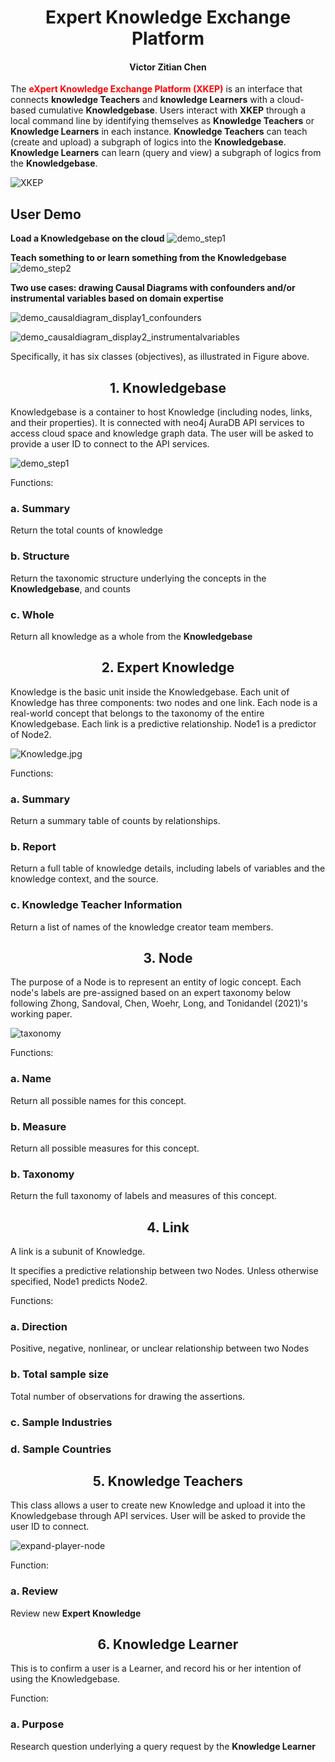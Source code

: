 # <center>Expert Knowledge Exchange Platform</center> 
#### <center>Victor Zitian Chen</center>
The **<font color='red'>eXpert Knowledge Exchange Platform (XKEP)</font>** is an interface that connects **knowledge Teachers** and **knowledge Learners** with a cloud-based cumulative **Knowledgebase**. Users interact with **XKEP** through a local command line by identifying themselves as **Knowledge Teachers** or **Knowledge Learners** in each instance. **Knowledge Teachers** can teach (create and upload) a subgraph of logics into the **Knowledgebase**. **Knowledge Learners** can learn (query and view) a subgraph of logics from the **Knowledgebase**.

![XKEP](https://user-images.githubusercontent.com/89408945/138008436-d4b40442-f38e-425b-bb38-af77e28e263d.jpg)

## User Demo

**Load a Knowledgebase on the cloud**
![demo_step1](https://user-images.githubusercontent.com/59463770/138016499-68748e8d-74e1-4607-bba8-0644317af13d.gif)

**Teach something to or learn something from the Knowledgebase**
![demo_step2](https://user-images.githubusercontent.com/59463770/138017099-3582c3b7-90a1-4b8b-b343-9370033d7a14.gif)

**Two use cases: drawing Causal Diagrams with confounders and/or instrumental variables based on domain expertise**

![demo_causaldiagram_display1_confounders](https://user-images.githubusercontent.com/59463770/138895765-4cf90e0e-411e-406b-8a68-5e42eeb5dd1d.gif)

![demo_causaldiagram_display2_instrumentalvariables](https://user-images.githubusercontent.com/59463770/138895751-07640e00-b43a-4b14-939d-ec4d1be71268.gif)

Specifically, it has six classes (objectives), as illustrated in Figure above.

## <center>1.	Knowledgebase </center>
Knowledgebase is a container to host Knowledge (including nodes, links, and their properties).
It is connected with neo4j AuraDB API services to access cloud space and knowledge graph data.
The user will be asked to provide a user ID to connect to the API services.

![demo_step1](https://user-images.githubusercontent.com/59463770/138016499-68748e8d-74e1-4607-bba8-0644317af13d.gif)

Functions:

### a. Summary
Return the total counts of knowledge

### b. Structure
Return the taxonomic structure underlying the concepts in the **Knowledgebase**, and counts

### c. Whole
Return all knowledge as a whole from the **Knowledgebase**

## <center>2.	Expert Knowledge</center>
Knowledge is the basic unit inside the Knowledgebase. 
Each unit of Knowledge has three components: two nodes and one link. 
Each node is a real-world concept that belongs to the taxonomy of the entire Knowledgebase.
Each link is a predictive relationship. Node1 is a predictor of Node2.

![Knowledge.jpg](https://miro.medium.com/max/888/1*MPtzE8lfYXfeJ-Axv5Si_w.png)

Functions:

### a.	Summary
Return a summary table of counts by relationships.

### b.	Report
Return a full table of knowledge details, including labels of variables and the knowledge context, and the source.

### c.	Knowledge Teacher Information
Return a list of names of the knowledge creator team members.


## <center>3.	Node</center>
The purpose of a Node is to represent an entity of logic concept.
Each node's labels are pre-assigned based on an expert taxonomy below following Zhong, Sandoval, Chen, Woehr, Long, and Tonidandel (2021)'s working paper.

![taxonomy](https://user-images.githubusercontent.com/89408945/138008635-7ce5e007-6ff4-4836-9397-c833537826af.jpg)

Functions:

### a.	Name
Return all possible names for this concept.

### b. Measure
Return all possible measures for this concept.

### b.	Taxonomy
Return the full taxonomy of labels and measures of this concept.


## <center>4.	Link</center>
A link is a subunit of Knowledge.

It specifies a predictive relationship between two Nodes. 
Unless otherwise specified, Node1 predicts Node2.

Functions:

### a.	Direction
Positive, negative, nonlinear, or unclear relationship between two Nodes

### b.	Total sample size
Total number of observations for drawing the assertions.

### c.	Sample Industries

### d. Sample Countries



## <center>5.	Knowledge Teachers </center>
This class allows a user to create new Knowledge and upload it into the Knowledgebase through API services. 
User will be asked to provide the user ID to connect.

![expand-player-node](https://mk0sharpnotionswseoa.kinstacdn.com/wp-content/uploads/expand-player-node.gif)

Function:

### a.	Review
Review new **Expert Knowledge**



## <center>6.	Knowledge Learner </center>
This is to confirm a user is a Learner, and record his or her intention of using the Knowledgebase.

Function:

### a.	Purpose
Research question underlying a query request by the **Knowledge Learner**

